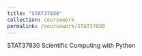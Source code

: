```yaml
---
title: "STAT37830"
collection: coursework
permalink: /coursework/STAT37830
---
```


STAT37830 Scientific Computing with Python
